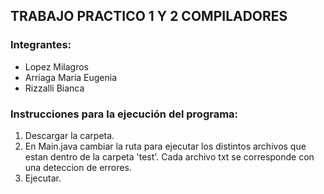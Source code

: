 ## TRABAJO PRACTICO 1 Y 2 COMPILADORES

### Integrantes:
* Lopez Milagros
* Arriaga Maria Eugenia
* Rizzalli Bianca




### Instrucciones para la ejecución del programa:

1. Descargar la carpeta.
2. En Main.java cambiar la ruta para ejecutar los distintos archivos que estan dentro de la carpeta 'test'.
   Cada archivo txt se corresponde con una deteccion de errores.
3. Ejecutar.